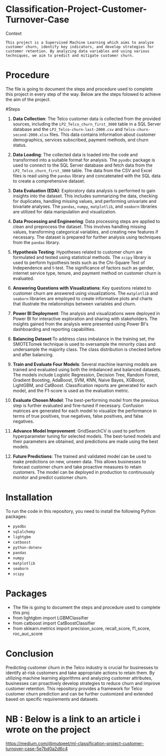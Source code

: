 
# Classification-Project-Customer-Turnover-Case
Context

    This project is a Supervised Machine Learning which aims to analyze customer churn, identify key indicators, and develop strategies for customer retention. By analyzing data variables and using various techniques, we aim to predict and mitigate customer churn.

# Procedure

The file is going to document the steps and procedure used to complete this project in every step of the way. Below are the steps folowed to achieve the aim of the project.

#Steps


1. **Data Collection**: The Telco customer data is collected from the provided sources, including the `LP2_Telco_churn_first_3000` table in a SQL Server database and the `LP2_Telco-churn-last-2000.csv` and `Telco-churn-second-2000.xlsx` files. This data contains information about customer demographics, services subscribed, payment methods, and churn status.

2. **Data Loading**: The collected data is loaded into the code and transformed into a suitable format for analysis. The `pyodbc` package is used to connect to the SQL Server database and fetch data from the `LP2_Telco_churn_first_3000` table. The data from the CSV and Excel files is read using the `pandas` library and concatenated with the SQL data to create a comprehensive dataset.

3. **Data Evaluation (EDA)**: Exploratory data analysis is performed to gain insights into the dataset. This includes summarizing the data, checking for duplicates, handling missing values, and performing univariate and bivariate analyses. The `pandas`, `numpy`, `matplotlib`, and `seaborn` libraries are utilized for data manipulation and visualization.

4. **Data Processing and Engineering**: Data processing steps are applied to clean and preprocess the dataset. This involves handling missing values, transforming categorical variables, and creating new features if necessary. The dataset is prepared for further analysis using techniques from the `pandas` library.

5. **Hypothesis Testing**: Hypotheses related to customer churn are formulated and tested using statistical methods. The `scipy` library is used to perform hypothesis tests such as the Chi-Square Test of Independence and t-test. The significance of factors such as gender, internet service type, tenure, and payment method on customer churn is evaluated.

6. **Answering Questions with Visualizations**: Key questions related to customer churn are answered using visualizations. The `matplotlib` and `seaborn` libraries are employed to create informative plots and charts that illustrate the relationships between variables and churn.

7. **Power BI Deployment**: The analysis and visualizations were deployed in Power BI for interactive exploration and sharing with stakeholders. The insights gained from the analysis were presented using Power BI's dashboarding and reporting capabilities.

8. **Balancing Dataset**:To address class imbalance in the training set, the SMOTETomek technique is used to oversample the minority class and undersample the majority class. The class distribution is checked before and after balancing.


9. **Train and Evaluate Four Models**: Several machine learning models are trained and evaluated using both the imbalanced and balanced datasets. The models include Logistic Regression, Decision Tree, Random Forest, Gradient Boosting, AdaBoost, SVM, KNN, Naive Bayes, XGBoost, LightGBM, and CatBoost. Classification reports are generated for each model, and the F1-score is used as the evaluation metric.


10. **Evaluate Chosen Model**: The best-performing model from the previous step is further evaluated and fine-tuned if necessary. Confusion matrices are generated for each model to visualize the performance in terms of true positives, true negatives, false positives, and false negatives.


11. **Advance Model Improvement**: GridSearchCV is used to perform hyperparameter tuning for selected models. The best-tuned models and their parameters are obtained, and predictions are made using the best models.

12. **Future Predictions**: The trained and validated model can be used to make predictions on new, unseen data. This allows businesses to forecast customer churn and take proactive measures to retain customers. The model can be deployed in production to continuously monitor and predict customer churn.


# Installation

To run the code in this repository, you need to install the following Python packages:

- `pyodbc`
- `sqlalchemy`
- `lightgbm`
- `catboost`
- `python-dotenv`
- `pandas`
- `numpy`
- `matplotlib`
- `seaborn`
- `scipy`



# Packages 
* The file is going to document the steps and procedure used to complete this proj
* from lightgbm import LGBMClassifier
* from catboost import CatBoostClassifier
* from sklearn.metrics import precision_score, recall_score, f1_score, roc_auc_score


# Conclusion
Predicting customer churn in the Telco industry is crucial for businesses to identify at-risk customers and take appropriate actions to retain them. By utilizing machine learning algorithms and analyzing customer attributes, businesses can proactively develop strategies to reduce churn and improve customer retention. This repository provides a framework for Telco customer churn prediction and can be further customized and extended based on specific requirements and datasets.
# NB : Below is a link to an article i wrote on the project
https://medium.com/@mutpeet/ml-classification-project-customer-turnover-case-5e7bd0a2d6c4
